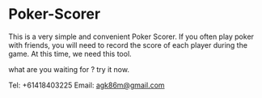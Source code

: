 # Poker-Scorer

This is a very simple and convenient Poker Scorer.
If you often play poker with friends,  you will need to record the score of each player during the game. At this time, we need this tool.

what are you waiting for ? try it now.

Tel: +61418403225
Email: agk86m@gmail.com
